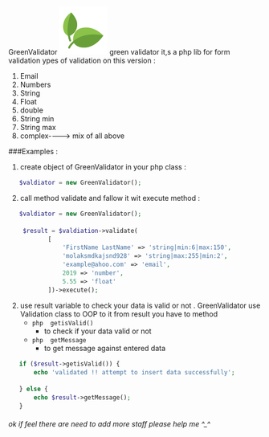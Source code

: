  GreenValidator
![GitHub Logo](leaf.png)
green validator it,s a php lib for form validation
ypes of validation on this version :
1. Email 
2. Numbers
3. String
4. Float
5. double 
6. String min
7. String max 
8. complex----> mix of all above 

###Examples :
1. create object of GreenValidator in your php class :
```php
   $valdiator = new GreenValidator();
```

2. call method validate and fallow it wit execute method  : 
```php
   $valdiator = new GreenValidator();
   
    $result = $valdiation->validate(
           [
               'FirstName LastName' => 'string|min:6|max:150',
               'molaksmdkajsnd928' => 'string|max:255|min:2',
               'example@ahoo.com' => 'email',
               2019 => 'number',
               5.55 => 'float'
           ])->execute();
```

2. use result variable to check your data is valid or not . GreenValidator use Validation class to OOP to it 
from result you have to method
     *  ```php  getisValid()  ``` 
           * to check if your data valid or not
     * ```php  getMessage ```
         * to get message against entered data 
 ```php
    if ($result->getisValid()) {
        echo 'validated !! attempt to insert data successfully';

    } else {
        echo $result->getMessage();
    }
 ```


###### ok if feel there are need to add more staff please help me ^_^
            

